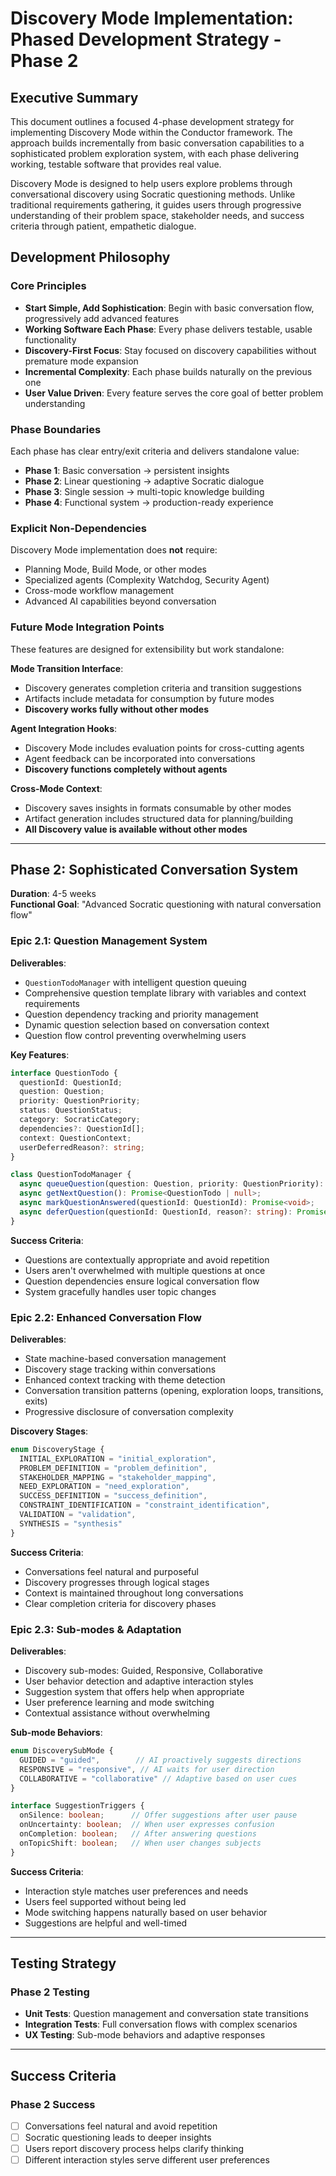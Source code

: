 # Discovery Mode Implementation: Phased Development Strategy - Phase 2

## Executive Summary

This document outlines a focused 4-phase development strategy for implementing Discovery Mode within the Conductor framework. The approach builds incrementally from basic conversation capabilities to a sophisticated problem exploration system, with each phase delivering working, testable software that provides real value.

Discovery Mode is designed to help users explore problems through conversational discovery using Socratic questioning methods. Unlike traditional requirements gathering, it guides users through progressive understanding of their problem space, stakeholder needs, and success criteria through patient, empathetic dialogue.

## Development Philosophy

### Core Principles

- **Start Simple, Add Sophistication**: Begin with basic conversation flow, progressively add advanced features
- **Working Software Each Phase**: Every phase delivers testable, usable functionality
- **Discovery-First Focus**: Stay focused on discovery capabilities without premature mode expansion
- **Incremental Complexity**: Each phase builds naturally on the previous one
- **User Value Driven**: Every feature serves the core goal of better problem understanding

### Phase Boundaries

Each phase has clear entry/exit criteria and delivers standalone value:

- **Phase 1**: Basic conversation → persistent insights
- **Phase 2**: Linear questioning → adaptive Socratic dialogue  
- **Phase 3**: Single session → multi-topic knowledge building
- **Phase 4**: Functional system → production-ready experience

### Explicit Non-Dependencies

Discovery Mode implementation does **not** require:

- Planning Mode, Build Mode, or other modes
- Specialized agents (Complexity Watchdog, Security Agent)
- Cross-mode workflow management
- Advanced AI capabilities beyond conversation

### Future Mode Integration Points

These features are designed for extensibility but work standalone:

**Mode Transition Interface**:

- Discovery generates completion criteria and transition suggestions
- Artifacts include metadata for consumption by future modes
- **Discovery works fully without other modes**

**Agent Integration Hooks**:

- Discovery Mode includes evaluation points for cross-cutting agents
- Agent feedback can be incorporated into conversations
- **Discovery functions completely without agents**

**Cross-Mode Context**:

- Discovery saves insights in formats consumable by other modes
- Artifact generation includes structured data for planning/building
- **All Discovery value is available without other modes**

---

## Phase 2: Sophisticated Conversation System

**Duration**: 4-5 weeks  
**Functional Goal**: "Advanced Socratic questioning with natural conversation flow"

### Epic 2.1: Question Management System

**Deliverables**:

- `QuestionTodoManager` with intelligent question queuing
- Comprehensive question template library with variables and context requirements
- Question dependency tracking and priority management
- Dynamic question selection based on conversation context
- Question flow control preventing overwhelming users

**Key Features**:

```typescript
interface QuestionTodo {
  questionId: QuestionId;
  question: Question;
  priority: QuestionPriority;
  status: QuestionStatus;
  category: SocraticCategory;
  dependencies?: QuestionId[];
  context: QuestionContext;
  userDeferredReason?: string;
}

class QuestionTodoManager {
  async queueQuestion(question: Question, priority: QuestionPriority): Promise<QuestionId>;
  async getNextQuestion(): Promise<QuestionTodo | null>;
  async markQuestionAnswered(questionId: QuestionId): Promise<void>;
  async deferQuestion(questionId: QuestionId, reason?: string): Promise<void>;
}
```

**Success Criteria**:

- Questions are contextually appropriate and avoid repetition
- Users aren't overwhelmed with multiple questions at once
- Question dependencies ensure logical conversation flow
- System gracefully handles user topic changes

### Epic 2.2: Enhanced Conversation Flow

**Deliverables**:

- State machine-based conversation management
- Discovery stage tracking within conversations
- Enhanced context tracking with theme detection
- Conversation transition patterns (opening, exploration loops, transitions, exits)
- Progressive disclosure of conversation complexity

**Discovery Stages**:

```typescript
enum DiscoveryStage {
  INITIAL_EXPLORATION = "initial_exploration",
  PROBLEM_DEFINITION = "problem_definition",
  STAKEHOLDER_MAPPING = "stakeholder_mapping",
  NEED_EXPLORATION = "need_exploration", 
  SUCCESS_DEFINITION = "success_definition",
  CONSTRAINT_IDENTIFICATION = "constraint_identification",
  VALIDATION = "validation",
  SYNTHESIS = "synthesis"
}
```

**Success Criteria**:

- Conversations feel natural and purposeful
- Discovery progresses through logical stages
- Context is maintained throughout long conversations
- Clear completion criteria for discovery phases

### Epic 2.3: Sub-modes & Adaptation

**Deliverables**:

- Discovery sub-modes: Guided, Responsive, Collaborative
- User behavior detection and adaptive interaction styles
- Suggestion system that offers help when appropriate
- User preference learning and mode switching
- Contextual assistance without overwhelming

**Sub-mode Behaviors**:

```typescript
enum DiscoverySubMode {
  GUIDED = "guided",        // AI proactively suggests directions
  RESPONSIVE = "responsive", // AI waits for user direction
  COLLABORATIVE = "collaborative" // Adaptive based on user cues
}

interface SuggestionTriggers {
  onSilence: boolean;      // Offer suggestions after user pause
  onUncertainty: boolean;  // When user expresses confusion
  onCompletion: boolean;   // After answering questions
  onTopicShift: boolean;   // When user changes subjects
}
```

**Success Criteria**:

- Interaction style matches user preferences and needs
- Users feel supported without being led
- Mode switching happens naturally based on user behavior
- Suggestions are helpful and well-timed

---

## Testing Strategy

### Phase 2 Testing  

- **Unit Tests**: Question management and conversation state transitions
- **Integration Tests**: Full conversation flows with complex scenarios
- **UX Testing**: Sub-mode behaviors and adaptive responses

---

## Success Criteria

### Phase 2 Success  

- [ ] Conversations feel natural and avoid repetition
- [ ] Socratic questioning leads to deeper insights
- [ ] Users report discovery process helps clarify thinking
- [ ] Different interaction styles serve different user preferences
